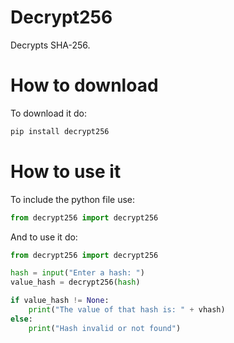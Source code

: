 # Decrypt256
Decrypts SHA-256.
# How to download
To download it do:
```py
pip install decrypt256
```
# How to use it
To include the python file use:
```py
from decrypt256 import decrypt256
```
And to use it do:
```py
from decrypt256 import decrypt256

hash = input("Enter a hash: ")
value_hash = decrypt256(hash)

if value_hash != None:
	print("The value of that hash is: " + vhash)
else:
	print("Hash invalid or not found")
```